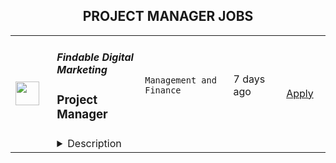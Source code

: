 <div align="center"><h2>PROJECT MANAGER JOBS</h2></div><table><tr>
                <td width="100" height="100" rowspan="2">
                    <img src="https://wwr-pro.s3.amazonaws.com/logos/0081/7084/logo.gif" width="38px" height="auto">
                </td>
                <td width="300">
                    <h5>Findable Digital Marketing</h5>
                    <h3> Project Manager</h3>
                </td>
                <td width="300">
                    <code>Management and Finance</code>
                </td>
                <td width="200">
                <text>7 days ago</text>
                </td>
                <td width="100" rowspan="2">
                <a href="https://weworkremotely.com/remote-jobs/findable-digital-marketing-project-manager" align="right" target="_blank">Apply</a>
                </td>
            </tr>
            <tr>
                <td colspan="3">
                <details><summary>Description</summary>
                <img src="https://we-work-remotely.imgix.net/logos/0081/7084/logo.gif?ixlib=rails-4.0.0&w=50&h=50&dpr=2&fit=fill&auto=compress" />

<p>
  <strong>Headquarters:</strong> Toronto, Canada
    <br /><strong>URL:</strong> <a href="https://findabledigitalmarketing.com">https://findabledigitalmarketing.com</a>
</p>

<div>We’re looking for project manager with experience managing digital marketing projects to help us document our processes from scratch and improve our processes. </div><div><br></div><div>This is a contract position as the first 2-3 months will be intensive to set up processes and documentation. This is a part-time (about 20 hours a week) and remote position. Once the contract ends, there is an opportunity for this position to turn into a permanent role at about 5-10 hours a week.</div><div><br></div><div><strong>What You’d Be Doing</strong></div><ul>
<li>Project Planning &amp; Process Documenting<ul>
<li>Work with the team to create and document all our processes (aka. playbooks).<ul>
<li>Technical playbooks need to be granular step-by-steps.</li>
<li>Creative playbooks need to be flexible, explaining approaches and the thought-process behind examples.</li>
</ul>
</li>
<li>Create a standardized project plan for each one of our packages.<ul>
<li>Look for opportunities to streamline or automate processes, or create templates.</li>
<li>Review time sheets to estimate necessary time for each process.</li>
<li>Update Asana with our processes and estimated time allocations. </li>
</ul>
</li>
<li>Take initiative to keep processes and playbooks up to date.<ul>
<li>Create processes that evolve with feedback. </li>
<li>Lead end-of-project (retrospective) meetings and put the team’s feedback into action to improve our processes.</li>
</ul>
</li>
</ul>
</li>
<li>Project Management<ul>
<li>Lead weekly meetings.</li>
<li>Be the center of communication for all client projects. Make sure clients and team members are kept up to date of project progress. Communicate regularly and proactively around changes in timing, costs or any issues.</li>
<li>Using Asana, assign tasks and set deadlines for other team members.</li>
<li>Ensure projects are completed on time, on budget (that is, within estimated hours) and within scope. Hold the team accountable for their responsibilities and deadlines.</li>
<li>Manage meetings - reduce the number of meetings, time spent in meetings and the flow in meetings.</li>
</ul>
</li>
<li>Client Communication<ul>
<li>Onboard new clients.<ul>
<li>Set them up on Asana and Google Drive.</li>
<li>E-introduce client to the team.</li>
<li>Prepare the initial call.</li>
</ul>
</li>
<li>Arrange meetings with client and relevant team members.</li>
<li>Send follow-up notes and emails to clients after meetings.</li>
<li>Lead client communication.<ul>
<li>Be a buffer between the client’s and the team’s emotions.</li>
<li>For example, skillfully say “no” or set boundaries when a client is micromanaging or overasking. When a client gives dry feedback or is stressed, don’t pass on that energy to the team.</li>
</ul>
</li>
</ul>
</li>
</ul><div><br></div><div><strong>About You &amp; Your Skills</strong></div><ul>
<li>
<strong>Between 3 to 5 years of experience.</strong> You have an intermediate level of project management expertise, ideally in the marketing industry. Our projects are usually 6 months long and waterfall, and we use Asana as our go-to project management system. </li>
<li>
<strong>Good understanding of digital marketing and SEO. </strong>You don't have to be a pro at technical SEO but you at least know what keywords are and you're eager to learn more. We need to document all of our processes and some playbooks need to be highly-detailed so we need someone that is confident to get into it. </li>
<li>
<strong>Highly proactive and takes initiative. </strong>We want you to own our processes. Create playbooks so good that we could sell. Create processes so clear and streamlined that it makes your job super-easy later on. Jump on any opportunity you see to improve the processes or update playbooks.</li>
<li>
<strong>Firm, calm and assertive.</strong> You’re not afraid to hold the team accountable to their responsibilities and deadlines, including leadership. You know when to push back when expectations are unrealistic. You know how to remain calm and organized under pressure or difficult moments. You’re not afraid of voicing your opinion or being “annoying” because the team’s success depends on your voice.</li>
<li>
<strong>Open to learning and growth mindset. </strong>Technology and digital marketing are always changing and we’re a team of professionals that love to learn, grow and follow curiosity. You can adapt quickly to new technologies, tools and strategies we might throw your way.</li>
<li>
<strong>Independent, punctual and work remotely.</strong> We don’t mind when and how you do the work as long as it’s well done and on time. You should be available to communicate with our team and clients between 9 AM to 5 PM EST on weekdays. </li>
</ul>

<p><strong>To apply:</strong> <a href="https://weworkremotely.com/remote-jobs/findable-digital-marketing-project-manager">https://weworkremotely.com/remote-jobs/findable-digital-marketing-project-manager</a></p>

                </details>
                </td>
            </tr>,<tr>
                <td width="100" height="100" rowspan="2">
                    <img src="https://remotive.com/job/1400984/logo" width="38px" height="auto">
                </td>
                <td width="300">
                    <h5>Paramo Technologies</h5>
                    <h3>Project Manager</h3>
                </td>
                <td width="300">
                    <code>devops,scrum,SRE,management</code>
                </td>
                <td width="200">
                <text>1 days ago</text>
                </td>
                <td width="100" rowspan="2">
                <a href="https://remotive.com/remote-jobs/all-others/project-manager-1400984" align="right" target="_blank">Apply</a>
                </td>
            </tr>
            <tr>
                <td colspan="3">
                <details><summary>Description</summary>
                <div class="h1"><strong>We are</strong></div>
<p>a cutting-edge e-commerce company developing products for our own technological platform. Our creative, smart and dedicated teams pool their knowledge and experience to find the best solutions to meet project needs, while maintaining sustainable and long-lasting results. <em>How?</em> By making sure that our teams thrive and develop professionally. Strong advocates of hiring top talent and letting them do what they do best, we strive to create a workplace that allows for an open, collaborative and respectful culture.</p>
<p> </p>
<div class="h1"><strong>What you will be doing</strong></div>
<p>Work with a growing team and a portfolio of the best entertainment experience.  You will lead IT projects  coordinating joint efforts in a company wide scope. You will make sure that requirements are collected, prioritized and delivered, while joining technical discussions around trade-off.  Your day-to-day will include project coordination (including product teams coordination, stakeholders communication, planning, scheduling, dependencies anticipation, release testing, sign off and production roll-out). You must also be comfortable with the Agile Model´s framework. You can work remote or in the office.</p>
<p><em>We are looking to recruit a talented and enthusiastic Project Manager who will be doing the following</em><em>:</em></p>
<ul>
<li>Plan &amp; organize complex IT Development projects to include goal, scope, architecture planning, documentation, information radiators, milestones and deliveries, launching,and closing.</li>
<li>Coordinate an effective system of project governance managing risks and issues to correct deviations. </li>
<li>Gather company-wide information to understand a project´s scope and translate that into a project management initiative. </li>
<li>Meet with senior leadership to understand their project vision, requirements, and risks while getting their support for the project. </li>
<li>Support senior leadership providing advice, documentation and information to guide their strategy and technical decision making regarding the project. </li>
<li>Align expectations of Product Business Units and IT departments, reaching agreements on goals, deliveries and schedules. </li>
<li>Coordinate Product Owners, Product Managers and Development and Support Teams to synchronize efforts by prioritizing tasks and anticipating dependencies for regular and timely results delivery.</li>
<li>Promote empowerment of the teams, ensure that each team member is fully engaged in the project and making a meaningful contribution</li>
<li>Encourage a sustainable pace with high-levels of quality for the team, and build a safe and collaborative working environment.</li>
</ul>
<div class="h1"><strong> </strong></div>
<div class="h1"><strong>Knowledge and skills you need to have</strong></div>
<ul>
<li>Minimum of 3 years working as a PM with agile methodologies and development projects</li>
<li>Experience working in a lean product development environment understanding the concept of an MVP, MMF and iterative release process.</li>
<li>Knowledge of both agile and traditional project management principles and practices, and the ability to blend them together to achieve business goals</li>
<li>Flexible to work with multi-function teams including Developers, Business Analysts,  QA, DB, SRE, Devops, Infra</li>
<li>Ability to communicate effectively and to give feedback, as willingness to take the initiative</li>
<li>Capacity to understand parties' motivations and concerns</li>
<li>Flexibility to work in different time zones and on multiple projects</li>
<li>Upper level of English and Spanish</li>
<li>Bachelor's degree in computer science or information technology or equivalent experience.</li>
<li>Demonstrated experience in using appropriate tools:
<ul>
<li>Agile Project Management tools such as Jira/Confluence or equivalent</li>
<li>Collaboration tools such as Miro, Whimsical, MindMup</li>
</ul>
</li>
</ul>
<div class="h1"><strong> </strong></div>
<div class="h1"><strong>Bonus points for the following</strong></div>
<p>Additional requirements, not essential but " nice to have".</p>
<ul>
<li>Master of Project Management </li>
<li>Agile certifications Scrum Alliance, PMI-ACP, DA or equivalent, are preferred</li>
</ul>
<div class="h1"><strong> </strong></div>
<div class="h1"><strong>Why choose us?</strong></div>
<p>We will give you the opportunity to be the best version of yourself, develop professionally and create strong working relationships working remote or on site. While offering a competitive salary, we also invest in our people's professional development and want to see you grow and love what you do. We are dedicated to listening to our team's needs and are constantly working on creating an environment in which you can feel at home.... <strong>If this sounds like the place for you, contact us now! </strong></p>
<img src="https://remotive.com/job/track/1400984/blank.gif?source=public_api" alt=""/>
                </details>
                </td>
            </tr></table>